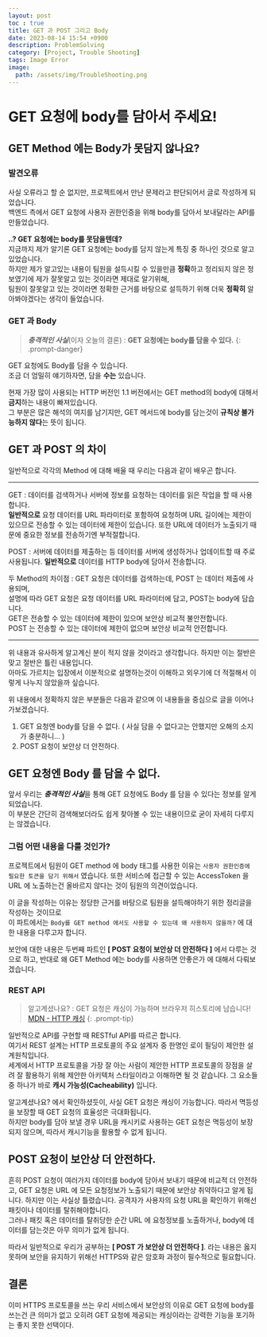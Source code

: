 ```yaml
---
layout: post
toc : true
title: GET 과 POST 그리고 Body
date: 2023-08-14 15:54 +0900
description: ProblemSolving
category: [Project, Trouble Shooting]
tags: Image Error
image:
  path: /assets/img/TroubleShooting.png
---
```

# GET 요청에 body를 담아서 주세요!
## GET Method 에는 Body가 못담지 않나요?
### 발견오류
사실 오류라고 할 순 없지만, 프로젝트에서 만난 문제라고 판단되어서 글로 작성하게 되었습니다.  
백엔드 측에서 GET 요청에 사용자 권한인증을 위해 body를 담아서 보내달라는 API를 만들었습니다.  

**..? GET 요청에는 body를 못담을텐데?**  
지금까지 제가 알기론 GET 요청에는 body를 담지 않는게 특징 중 하나인 것으로 알고있었습니다.  
하지만 제가 알고있는 내용이 팀원을 설득시킬 수 있을만큼 **정확**하고 정리되지 않은 정보였기에 제가 잘못알고 있는 것이라면 제대로 알기위해,  
팀원이 잘못알고 있는 것이라면 정확한 근거를 바탕으로 설득하기 위해 더욱 **정확히** 알아봐야겠다는 생각이 들었습니다.

### GET 과 Body
> ***충격적인 사실***(이자 오늘의 결론) : **GET 요청에는 body를 담을 수 있다.**
{: .prompt-danger}

GET 요청에도 Body를 담을 수 있습니다.  
조금 더 엄밀히 얘기하자면, 담을 **수는** 있습니다.  

현재 가장 많이 사용되는 HTTP 버전인 1.1 버전에서는 GET method의 body에 대해서 **금지**하는 내용이 빠져있습니다.  
그 부분은 많은 해석의 여지를 남기지만, GET 메서드에 body를 담는것이 **규칙상 불가능하지 않다**는 뜻이 됩니다.

## GET 과 POST 의 차이
일반적으로 각각의 Method 에 대해 배울 때 우리는 다음과 같이 배우곤 합니다.  

---

GET
: 데이터를 검색하거나 서버에 정보를 요청하는 데이터를 읽은 작업을 할 때 사용합니다.  
**일반적으로** 요청 데이터를 URL 파라미터로 포함하여 요청하며 URL 길이에는 제한이 있으므로 전송할 수 있는 데이터에 제한이 있습니다.
또한 URL에 데이터가 노출되기 때문에 중요한 정보를 전송하기엔 부적절합니다.

POST
: 서버에 데이터를 제출하는 등 데이터를 서버에 생성하거나 업데이트할 때 주로 사용됩니다.
**일반적으로** 데이터를 HTTP body에 담아서 전송합니다.

두 Method의 차이점
: GET 요청은 데이터를 검색하는데, POST 는 데이터 제출에 사용되며,  
설명에 따라 GET 요청은 요청 데이터를 URL 파라미터에 담고, POST는 body에 담습니다.  
GET은 전송할 수 있는 데이터에 제한이 있으며 보안상 비교적 불안전합니다.   
POST 는 전송할 수 있는 데이터에 제한이 없으며 보안상 비교적 안전합니다.

---

위 내용과 유사하게 알고계신 분이 적지 않을 것이라고 생각합니다. 하지만 이는 절반은 맞고 절반은 틀린 내용입니다.  
아마도 가르치는 입장에서 이분적으로 설명하는것이 이해하고 외우기에 더 적절해서 이렇게 나누지 않았을까 싶습니다.

위 내용에서 정확하지 않은 부분들은 다음과 같으며 이 내용들을 중심으로 글을 이어나가보겠습니다.
1. GET 요청엔 body를 담을 수 없다. ( 사실 담을 수 없다고는 안했지만 오해의 소지가 충분하니... )
2. POST 요청이 보안상 더 안전하다.  



## GET 요청엔 Body 를 담을 수 없다.
앞서 우리는 ***충격적인 사실***을 통해 GET 요청에도 Body 를 담을 수 있다는 정보를 알게 되었습니다.  
이 부분은 간단히 검색해보더라도 쉽게 찾아볼 수 있는 내용이므로 굳이 자세히 다루지는 않겠습니다.

### 그럼 어떤 내용을 다룰 것인가?
프로젝트에서 팀원이 GET method 에 body 태그를 사용한 이유는 `사용자 권한인증에 필요한 토큰을 담기 위해서` 였습니다.
또한 서비스에 접근할 수 있는 AccessToken 을 URL 에 노출하는건 올바르지 않다는 것이 팀원의 의견이었습니다.

이 글을 작성하는 이유는 정당한 근거를 바탕으로 팀원을 설득해야하기 위한 정리글을 작성하는 것이므로  
이 파트에서는 `Body를 GET method 에서도 사용할 수 있는데 왜 사용하지 않을까?` 에 대한 내용을 다루고자 합니다.

보안에 대한 내용은 두번째 파트인 **[ POST 요청이 보안상 더 안전하다 ]** 에서 다루는 것으로 하고, 반대로 왜 GET Method 에는 body를 사용하면 안좋은가 에 대해서 다뤄보겠습니다.


### REST API
> 알고계셨나요? : GET 요청은 캐싱이 가능하며 브라우저 히스토리에 남습니다!
[MDN - HTTP 캐싱](https://developer.mozilla.org/ko/docs/Web/HTTP/Caching#%EC%BA%90%EC%8B%B1_%EB%8F%99%EC%9E%91%EC%9D%98_%EB%8C%80%EC%83%81)
{: .prompt-tip}

일반적으로 API를 구현할 때 RESTful API를 따르곤 합니다.  
여기서 REST 설계는 HTTP 프로토콜의 주요 설계자 중 한명인 로이 필딩이 제안한 설계원칙입니다.  
세계에서 HTTP 프로토콜을 가장 잘 아는 사람이 제안한 HTTP 프로토콜의 장점을 살려 잘 활용하기 위해 제안한 아키텍처 스타일이라고 이해하면 될 것 같습니다.
그 요소들 중 하나가 바로 **캐시 가능성(Cacheability)** 입니다.

알고계셨나요? 에서 확인하셨듯이, 사실 GET 요청은 캐싱이 가능합니다. 따라서 멱등성을 보장할 때 GET 요청의 효율성은 극대화됩니다.     
하지만 body를 담아 보낼 경우 URL을 캐시키로 사용하는 GET 요청은 멱등성이 보장되지 않으며, 따라서 캐시기능을 활용할 수 없게 됩니다.

## POST 요청이 보안상 더 안전하다.
흔히 POST 요청이 여러가지 데이터를 body에 담아서 보내기 때문에 비교적 더 안전하고, GET 요청은 URL 에 모든 요청정보가 노출되기 때문에 보안상 취약하다고 알게 됩니다.
하지만 이는 사실상 틀렸습니다. 공격자가 사용자의 요청 URL을 확인하기 위해선 패킷이나 데이터를 탈취해야합니다.  
그러나 패킷 혹은 데이터를 탈취당한 순간 URL 에 요청정보를 노출하거나, body에 데이터를 담는것은 아무 의미가 없게 됩니다.  

따라서 일반적으로 우리가 공부하는 **[ POST 가 보안상 더 안전하다 ]**. 라는 내용은 옳지 못하며 보안을 유지하기 위해선 HTTPS와 같은 암호화 과정이 필수적으로 필요합니다.


## 결론
이미 HTTPS 프로토콜을 쓰는 우리 서비스에서 보안상의 이유로 GET 요청에 body를 쓰는건 큰 의미가 없고 오히려 GET 요청에 제공되는 캐싱이라는 강력한 기능을 포기하는 좋지 못한 선택이다.